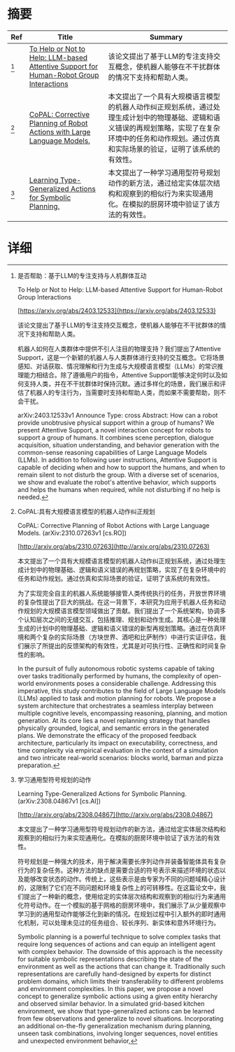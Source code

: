 # 摘要

| Ref | Title | Summary |
| --- | --- | --- |
| [^1] | [To Help or Not to Help: LLM-based Attentive Support for Human-Robot Group Interactions](https://arxiv.org/abs/2403.12533) | 该论文提出了基于LLM的专注支持交互概念，使机器人能够在不干扰群体的情况下支持和帮助人类。 |
| [^2] | [CoPAL: Corrective Planning of Robot Actions with Large Language Models.](http://arxiv.org/abs/2310.07263) | 本文提出了一个具有大规模语言模型的机器人动作纠正规划系统，通过处理生成计划中的物理基础、逻辑和语义错误的再规划策略，实现了在复杂环境中的任务和动作规划。通过仿真和实际场景的验证，证明了该系统的有效性。 |
| [^3] | [Learning Type-Generalized Actions for Symbolic Planning.](http://arxiv.org/abs/2308.04867) | 本文提出了一种学习通用型符号规划动作的新方法，通过给定实体层次结构和观察到的相似行为来实现通用化。在模拟的厨房环境中验证了该方法的有效性。 |

# 详细

[^1]: 是否帮助：基于LLM的专注支持与人机群体互动

    To Help or Not to Help: LLM-based Attentive Support for Human-Robot Group Interactions

    [https://arxiv.org/abs/2403.12533](https://arxiv.org/abs/2403.12533)

    该论文提出了基于LLM的专注支持交互概念，使机器人能够在不干扰群体的情况下支持和帮助人类。

    

    机器人如何在人类群体中提供不引人注目的物理支持？我们提出了Attentive Support，这是一个新颖的机器人与人类群体进行支持的交互概念。它将场景感知、对话获取、情况理解和行为生成与大规模语言模型（LLMs）的常识推理能力相结合。除了遵循用户的指令，Attentive Support能够决定何时以及如何支持人类，并在不干扰群体时保持沉默。通过多样化的场景，我们展示和评估了机器人的专注行为，当需要时支持和帮助人类，而如果不需要帮助，则不会干扰。

    arXiv:2403.12533v1 Announce Type: cross  Abstract: How can a robot provide unobtrusive physical support within a group of humans? We present Attentive Support, a novel interaction concept for robots to support a group of humans. It combines scene perception, dialogue acquisition, situation understanding, and behavior generation with the common-sense reasoning capabilities of Large Language Models (LLMs). In addition to following user instructions, Attentive Support is capable of deciding when and how to support the humans, and when to remain silent to not disturb the group. With a diverse set of scenarios, we show and evaluate the robot's attentive behavior, which supports and helps the humans when required, while not disturbing if no help is needed.
    
[^2]: CoPAL:具有大规模语言模型的机器人动作纠正规划

    CoPAL: Corrective Planning of Robot Actions with Large Language Models. (arXiv:2310.07263v1 [cs.RO])

    [http://arxiv.org/abs/2310.07263](http://arxiv.org/abs/2310.07263)

    本文提出了一个具有大规模语言模型的机器人动作纠正规划系统，通过处理生成计划中的物理基础、逻辑和语义错误的再规划策略，实现了在复杂环境中的任务和动作规划。通过仿真和实际场景的验证，证明了该系统的有效性。

    

    为了实现完全自主的机器人系统能够接管人类传统执行的任务，开放世界环境的复杂性提出了巨大的挑战。在这一背景下，本研究为应用于机器人任务和动作规划的大规模语言模型领域做出了贡献。我们提出了一个系统架构，协调多个认知层次之间的无缝交互，包括推理、规划和动作生成。其核心是一种处理生成的计划中的物理基础、逻辑和语义错误的新型再规划策略。通过在仿真环境和两个复杂的实际场景（方块世界、酒吧和比萨制作）中进行实证评估，我们展示了所提出的反馈架构的有效性，尤其是对可执行性、正确性和时间复杂性的影响。

    In the pursuit of fully autonomous robotic systems capable of taking over tasks traditionally performed by humans, the complexity of open-world environments poses a considerable challenge. Addressing this imperative, this study contributes to the field of Large Language Models (LLMs) applied to task and motion planning for robots. We propose a system architecture that orchestrates a seamless interplay between multiple cognitive levels, encompassing reasoning, planning, and motion generation. At its core lies a novel replanning strategy that handles physically grounded, logical, and semantic errors in the generated plans. We demonstrate the efficacy of the proposed feedback architecture, particularly its impact on executability, correctness, and time complexity via empirical evaluation in the context of a simulation and two intricate real-world scenarios: blocks world, barman and pizza preparation.
    
[^3]: 学习通用型符号规划的动作

    Learning Type-Generalized Actions for Symbolic Planning. (arXiv:2308.04867v1 [cs.AI])

    [http://arxiv.org/abs/2308.04867](http://arxiv.org/abs/2308.04867)

    本文提出了一种学习通用型符号规划动作的新方法，通过给定实体层次结构和观察到的相似行为来实现通用化。在模拟的厨房环境中验证了该方法的有效性。

    

    符号规划是一种强大的技术，用于解决需要长序列动作并装备智能体具有复杂行为的复杂任务。这种方法的缺点是需要合适的符号表示来描述环境的状态以及能够改变状态的动作。传统上，这些表示是由专家为不同的问题域精心设计的，这限制了它们在不同问题和环境复杂性上的可转移性。在这篇论文中，我们提出了一种新的概念，使用给定的实体层次结构和观察到的相似行为来通用化符号动作。在一个模拟的基于网格的厨房环境中，我们展示了从少量观察中学习到的通用型动作能够泛化到新的情况。在规划过程中引入额外的即时通用化机制，可以处理未见过的任务组合、较长序列、新实体和意外环境行为。

    Symbolic planning is a powerful technique to solve complex tasks that require long sequences of actions and can equip an intelligent agent with complex behavior. The downside of this approach is the necessity for suitable symbolic representations describing the state of the environment as well as the actions that can change it. Traditionally such representations are carefully hand-designed by experts for distinct problem domains, which limits their transferability to different problems and environment complexities. In this paper, we propose a novel concept to generalize symbolic actions using a given entity hierarchy and observed similar behavior. In a simulated grid-based kitchen environment, we show that type-generalized actions can be learned from few observations and generalize to novel situations. Incorporating an additional on-the-fly generalization mechanism during planning, unseen task combinations, involving longer sequences, novel entities and unexpected environment behavior,
    


